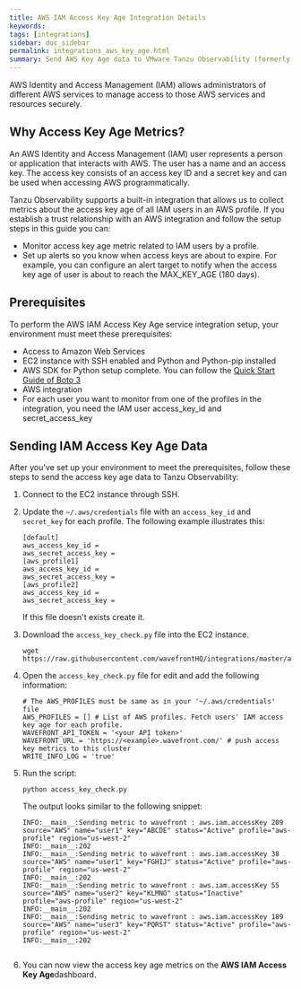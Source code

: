 ```yaml
---
title: AWS IAM Access Key Age Integration Details
keywords:
tags: [integrations]
sidebar: doc_sidebar
permalink: integrations_aws_key_age.html
summary: Send AWS Key Age data to VMware Tanzu Observability (formerly known as VMware Aria Operations for Applications).
---
```


AWS Identity and Access Management (IAM) allows administrators of different AWS services to manage access to those AWS services and resources securely.

## Why Access Key Age Metrics?

An AWS Identity and Access Management (IAM) user represents a person or application that interacts with AWS. The user has a name and an access key. The access key consists of an access key ID and a secret key and can be used when accessing AWS programmatically.

Tanzu Observability supports a built-in integration that allows us to collect metrics about the access key age of all IAM users in an AWS profile. If you establish a trust relationship with an AWS integration and follow the setup steps in this guide you can:
* Monitor access key age metric related to IAM users by a profile.
* Set up alerts so you know when access keys are about to expire. For example, you can configure an alert target to notify when the access key age of user is about to reach the MAX_KEY_AGE (180 days).

## Prerequisites

To perform the AWS IAM Access Key Age service integration setup, your environment must meet these prerequisites:
* Access to Amazon Web Services
* EC2 instance with SSH enabled and Python and Python-pip installed
* AWS SDK for Python setup complete. You can follow the [Quick Start Guide of Boto 3](https://github.com/boto/boto3)
* AWS integration
* For each user you want to monitor from one of the profiles in the integration, you need the IAM user access_key_id and secret_access_key

## Sending IAM Access Key Age Data

After you've set up your environment to meet the prerequisites, follow these steps to send the access key age data to Tanzu Observability:
1. Connect to the EC2 instance through SSH.
2. Update the `~/.aws/credentials` file with an `access_key_id` and `secret_key` for each profile. The following example illustrates this:
  
   ```
   [default]
   aws_access_key_id =
   aws_secret_access_key =
   [aws_profile1]
   aws_access_key_id =
   aws_secret_access_key =
   [aws_profile2]
   aws_access_key_id =
   aws_secret_access_key =
   ```
   If this file doesn't exists create it.
3. Download the `access_key_check.py` file into the EC2 instance.
   ```
   wget https://raw.githubusercontent.com/wavefrontHQ/integrations/master/aws/scripts/access_key_check.py
   ```
4. Open the `access_key_check.py` file for edit and add the following information:
   ```
   # The AWS_PROFILES must be same as in your '~/.aws/credentials' file
   AWS_PROFILES = [] # List of AWS profiles. Fetch users' IAM access key age for each profile.
   WAVEFRONT_API_TOKEN = '<your API token>'
   WAVEFRONT_URL = 'https://<example>.wavefront.com/' # push access key metrics to this cluster
   WRITE_INFO_LOG = 'true'
   ```
5. Run the script:
   ```
   python access_key_check.py
   ```
   
   The output looks similar to the following snippet:

    ```
    INFO:__main__:Sending metric to wavefront : aws.iam.accessKey 209 source="AWS" name="user1" key="ABCDE" status="Active" profile="aws-profile" region="us-west-2"
    INFO:__main__:202
    INFO:__main__:Sending metric to wavefront : aws.iam.accessKey 38 source="AWS" name="user1" key="FGHIJ" status="Active" profile="aws-profile" region="us-west-2"
    INFO:__main__:202
    INFO:__main__:Sending metric to wavefront : aws.iam.accessKey 55 source="AWS" name="user2" key="KLMNO" status="Inactive" profile="aws-profile" region="us-west-2"
    INFO:__main__:202
    INFO:__main__:Sending metric to wavefront : aws.iam.accessKey 189 source="AWS" name="user3" key="PQRST" status="Active" profile="aws-profile" region="us-west-2"
    INFO:__main__:202
  
    ```
6. You can now view the access key age metrics on the **AWS IAM Access Key Age**dashboard.
